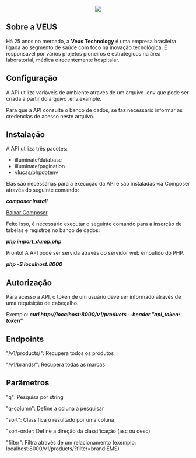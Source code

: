 <p align="center">
    <img src="https://i.imgur.com/2LUR2yy.png">
</p>

## Sobre a VEUS

Há 25 anos no mercado, a **Veus Technology** é uma empresa brasileira ligada ao segmento de saúde com foco na inovação tecnológica. É responsável por vários projetos pioneiros e estratégicos na área laboratorial, médica e recentemente hospitalar.

## Configuração

A API utiliza variáveis de ambiente através de um arquivo .env que pode ser criada a partir do arquivo .env.example.

Para que a API consulte o banco de dados, se faz necessário informar as credencias de acesso neste arquivo.

## Instalação

A API utiliza três pacotes:

- illuminate/database
- illuminate/pagination
- vlucas/phpdotenv

Elas são necessárias para a execução da API e são instaladas via Composer através do seguinte comando:

**_composer install_**

<a href="https://getcomposer.org/download/">Baixar Composer</a>

Feito isso, é necessário executar o seguinte comando para a inserção de tabelas e registros no banco de dados:

**_php import_dump.php_**

Pronto! A API pode ser servida através do servidor web embutido do PHP.

**_php -S localhost:8000_**

## Autorização

Para acesso a API, o token de um usuário deve ser informado através de uma requisição de cabeçalho.

Exemplo: **_curl http://localhost:8000/v1/products --header "api_token: token"_**

## Endpoints

"/v1/products/": Recupera todos os produtos

"/v1/brands/": Recupera todas as marcas

## Parâmetros

"q": Pesquisa por string

"q-column": Define a coluna a pesquisar

"sort": Classifica o resultado por uma coluna

"sort-order: Define a direção da classificação (asc ou desc)

"filter": Filtra através de um relacionamento (exemplo: localhost:8000/v1/products/?filter=brand:EMS)
